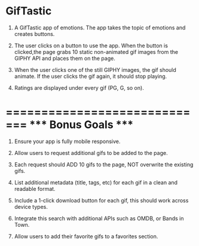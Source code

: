 # GifTastic

1. A GifTastic app of  emotions. The app takes the topic of emotions and creates buttons. 

2. The user clicks on a button to use the app. When the button is clicked,the page grabs 10 static non-animated gif images from the GIPHY API and places them on the page.

3. When the user clicks one of the still GIPHY images, the gif should animate. If the user clicks the gif again, it should stop playing.

4. Ratings are displayed under every gif (PG, G, so on).

=============================
*** Bonus Goals *** 
=============================

1. Ensure your app is fully mobile responsive.

2. Allow users to request additional gifs to be added to the page.

3. Each request should ADD 10 gifs to the page, NOT overwrite the existing gifs.

4. List additional metadata (title, tags, etc) for each gif in a clean and readable format. 

5. Include a 1-click download button for each gif, this should work across device types.

6. Integrate this search with additional APIs such as OMDB, or Bands in Town. 

7. Allow users to add their favorite gifs to a favorites section.